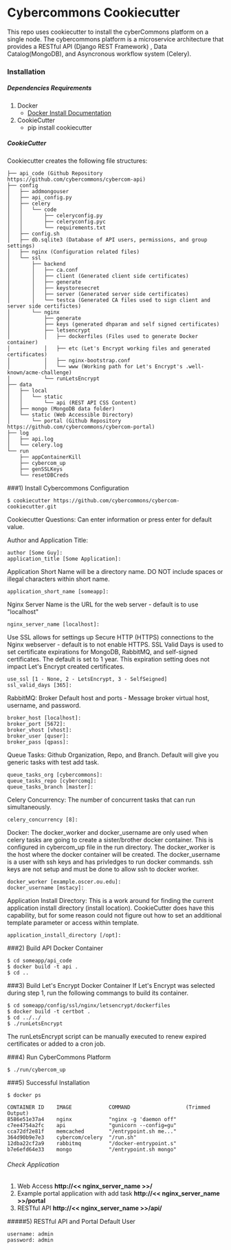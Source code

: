 Cybercommons Cookiecutter
========================

This repo uses cookiecutter to install the cyberCommons platform on a single node. The cybercommons platform is a microservice architecture that provides a RESTful API (Django REST Framework) , Data Catalog(MongoDB), and Asyncronous workflow system (Celery).

### Installation

##### Dependencies Requirements

1. Docker
    * [Docker Install Documentation](https://docs.docker.com/engine/installation/)
2. CookieCutter
    * pip install cookiecutter

##### CookieCutter
Cookiecutter creates the following file structures:

```
├── api_code (Github Repository https://github.com/cybercommons/cybercom-api)
├── config
│   ├── addmongouser
│   ├── api_config.py
│   ├── celery
│   │   └── code
│   │       ├── celeryconfig.py
│   │       ├── celeryconfig.pyc
│   │       └── requirements.txt
│   ├── config.sh
│   ├── db.sqlite3 (Database of API users, permissions, and group settings)
│   ├── nginx (Configuration related files)
│   └── ssl
│       ├── backend
│       │   ├── ca.conf
│       │   ├── client (Generated client side certificates)
│       │   ├── generate
│       │   ├── keystoresecret
│       │   ├── server (Generated server side certificates)
│       │   └── testca (Generated CA files used to sign client and server side certifictes)
│       └── nginx
│           ├── generate
│           ├── keys (generated dhparam and self signed certificates)
│           ├── letsencrypt
│           │   ├── dockerfiles (Files used to generate Docker container)
│           │   ├── etc (Let's Encrypt working files and generated certificates)
│           │   ├── nginx-bootstrap.conf
│           │   └── www (Working path for Let's Encrypt's .well-known/acme-challenge)
│           └── runLetsEncrypt
├── data
│   ├── local
│   │   └── static
│   │       └── api (REST API CSS Content)
│   ├── mongo (MongoDB data folder)
│   └── static (Web Accessible Directory)
│       └── portal (Github Repository https://github.com/cybercommons/cybercom-portal)
├── log
│   ├── api.log
│   └── celery.log
└── run
    ├── appContainerKill
    ├── cybercom_up
    ├── genSSLKeys
    └── resetDBCreds
```
###1) Install Cybercommons Configuration 

	$ cookiecutter https://github.com/cybercommons/cybercom-cookiecutter.git
 

Cookiecutter Questions: Can enter information or press enter for default value.

Author and Application Title: 

	author [Some Guy]: 
	application_title [Some Application]:

Application Short Name will be a directory name. DO NOT include spaces or illegal characters within short name.


	application_short_name [someapp]: 

	
Nginx Server Name is the URL for the web server - default is to use "localhost"

	nginx_server_name [localhost]:	

Use SSL allows for settings up Secure HTTP (HTTPS) connections to the Nginx webserver - default is to not enable HTTPS. SSL Valid Days is used to set certificate expirations for MongoDB, RabbitMQ, and self-signed certificates. The default is set to 1 year. This expiration setting does not impact Let's Encrypt created certificates.

	use_ssl [1 - None, 2 - LetsEncrypt, 3 - SelfSeigned]
	ssl_valid_days [365]:
	
RabbitMQ: Broker Default host and ports - Message broker virtual host, username, and password.
	
	broker_host [localhost]:
	broker_port [5672]:
	broker_vhost [vhost]:
	broker_user [quser]:
	broker_pass [qpass]:

Queue Tasks: Github Organization, Repo, and Branch. Default will give you generic tasks with test add task.

	queue_tasks_org [cybercommons]:
	queue_tasks_repo [cybercomq]:
	queue_tasks_branch [master]:
	
Celery Concurrency: The number of concurrent tasks that can run simultaneously.  

	celery_concurrency [8]:

Docker: The docker_worker and docker_username are only used when celery tasks are going to create a sister/brother docker container. This is configured in cybercom_up file in the run directory. The docker_worker is the host where the docker container will be created. The docker_username is a user with ssh keys and has privledges to run docker commands. ssh keys are not setup and must be done to allow ssh to docker worker.
	
	docker_worker [example.oscer.ou.edu]:
	docker_username [mstacy]:

Application Install Directory: This is a work around for finding the current application install directory (install location). CookieCutter does have this capability, but for some reason could not figure out how to set an additional template parameter or access within template.

	application_install_directory [/opt]:
	

###2) Build API Docker Container

	$ cd someapp/api_code
	$ docker build -t api .
	$ cd ..
	 
###3) Build Let's Encrypt Docker Container
If Let's Encrypt was selected during step 1, run the following commangs to build its container.

    $ cd someapp/config/ssl/nginx/letsencrypt/dockerfiles
    $ docker build -t certbot .
    $ cd ../../
    $ ./runLetsEncrypt
        
The runLetsEncrypt script can be manually executed to renew expired certificates or added to a cron job.

###4) Run CyberCommons Platform

	$ ./run/cybercom_up
	
###5) Successful Installation 

	$ docker ps
	
	CONTAINER ID    IMAGE            COMMAND                  (Trimmed Output)                                                           
	8586e51e37a4    nginx            "nginx -g 'daemon off"                                                
	c7ee4754a2fc    api              "gunicorn --config=gu"
	cca72df2e81f    memcached        "/entrypoint.sh me..."   
	364d90b9e7e3    cybercom/celery  "/run.sh" 
	12dba22cf2a9    rabbitmq         "/docker-entrypoint.s"
	b7e6efd64e33    mongo            "/entrypoint.sh mongo"  	

###### Check Application
1. Web Access __http://<< nginx_server_name >>/__
2. Example portal application with add task  __http://<< nginx_server_name >>/portal__
3. RESTful API  __http://<< nginx_server_name >>/api/__


#####5) RESTful API and Portal Default User

	username: admin
	password: admin
	
